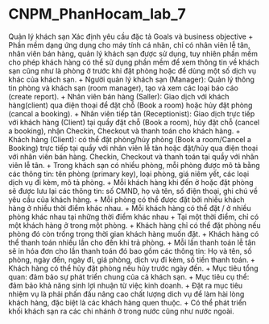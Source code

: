 # CNPM_PhanHocam_lab_7
Quản lý khách sạn
Xác định yêu cầu đặc tả Goals và business objective
	+ Phần mềm dạng ứng dụng cho máy tính cá nhân, chỉ có nhân viên lễ tân, nhân viên bán hàng, quản lý khách sạn được sử dụng, tuy nhiên
    phần mềm cho phép khách hàng có thể sử dụng phần mềm để xem thông tin về khách sạn cũng như là phòng ở trước khi đặt phòng hoặc để 
    dùng một số dịch vụ khác của khách sạn.
	+ Người quản lý khách sạn (Manager): Quản lý thông tin phòng và khách sạn (room manager), tạo và xem các loại báo cáo (create report).
	+ Nhân viên bán hàng (Saller): Giao dịch với khách hàng(client) qua điện thoại để đặt chỗ (Book a room) hoặc hủy đặt phòng 
    (cancal a booking).
	+ Nhân viên tiếp tân (Receptionist): Giao dịch trực tiếp với khách hàng (Client) tại quầy đặt chỗ (Book a room), hủy đặt chỗ 
    (cancel a booking), nhận Checkin, Checkout và thanh toán cho khách hàng.
	+ Khách hàng (Client): có thể đặt phòng/hủy phòng (Book a room/Cancel a Booking) trực tiếp tại quầy với nhân viên lễ tân hoặc đặt/hủy 
    qua điện thoại với nhân viên bán hàng. Checkin, Checkout và thanh toán tại quầy với nhân viên lễ tân.
	+ Trong khách sạn có nhiều phòng, mỗi phòng được mô tả bằng các thông tin: tên phòng (primary key), loại phòng, giá niêm yết, các loại
    dịch vụ đi kèm, mô tả phòng.
	+ Mỗi khách hàng khi đến ở hoặc đặt phòng sẽ được lưu lại các thông tin: số CMND, họ và tên,  số điện thoại, ghi chú về yêu cầu của 
    khách hàng.
	+ Mỗi phòng có thể được đặt bởi nhiều khách hàng ở nhiều thời điểm khác nhau.
	+ Mỗi khách hàng có thể đặt / ở nhiều phòng khác nhau tại những thời điểm khác nhau
	+ Tại một thời điểm,  chỉ có một khách hàng ở trong một phòng.
	+ Khách hàng chỉ có thể đặt phòng nếu phòng đó còn trống trong thời gian khách hàng muốn đặt.
	+ Khách hàng có thể thanh toán nhiều lần cho đến khi trả phòng.
	+ Mỗi lần thanh toán lễ tân sẽ in hóa đơn cho lần thanh toán đó bao gồm các thông tin: Họ và tên, số phòng, ngày đến, ngày đi, giá phòng,
    dịch vụ đi kèm, số tiền thanh toán.
	+ Khách hàng có thể hủy đặt phòng nếu hủy trước ngày đến.
	+ Mục tiêu tổng quan: đảm bảo sự phát triển chung của cả khách sạn.
	+ Mục tiêu cụ thể: đảm bảo khả năng sinh lợi nhuận từ việc kinh doanh.
	+ Đặt ra mục tiêu nhiệm vụ là phải phấn đấu nâng cao chất lượng dich vụ để làm hài lòng khách hàng, đặc biệt là các khách hàng quen thuộc.
	+ Có thể phát triển khối khách sạn ra các chi nhánh ở trong nước cũng như nước ngoài.
